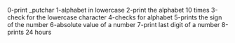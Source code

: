 0-print _putchar
1-alphabet in lowercase
2-print the alphabet 10 times
3-check for the lowercase character
4-checks for alphabet
5-prints the sign of the number
6-absolute value of a number
7-print last digit of a number
8-prints 24 hours
